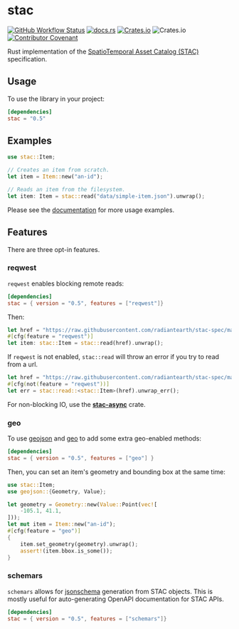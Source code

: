 # stac

[![GitHub Workflow Status](https://img.shields.io/github/actions/workflow/status/gadomski/stac-rs/ci.yml?branch=main&style=for-the-badge)](https://github.com/gadomski/stac-rs/actions/workflows/ci.yml)
[![docs.rs](https://img.shields.io/docsrs/stac?style=for-the-badge)](https://docs.rs/stac/latest/stac/)
[![Crates.io](https://img.shields.io/crates/v/stac?style=for-the-badge)](https://crates.io/crates/stac)
![Crates.io](https://img.shields.io/crates/l/stac?style=for-the-badge)
[![Contributor Covenant](https://img.shields.io/badge/Contributor%20Covenant-2.1-4baaaa.svg?style=for-the-badge)](./CODE_OF_CONDUCT)

Rust implementation of the [SpatioTemporal Asset Catalog (STAC)](https://stacspec.org/) specification.

## Usage

To use the library in your project:

```toml
[dependencies]
stac = "0.5"
```

## Examples

```rust
use stac::Item;

// Creates an item from scratch.
let item = Item::new("an-id");

// Reads an item from the filesystem.
let item: Item = stac::read("data/simple-item.json").unwrap();
```

Please see the [documentation](https://docs.rs/stac) for more usage examples.

## Features

There are three opt-in features.

### reqwest

`reqwest` enables blocking remote reads:

```toml
[dependencies]
stac = { version = "0.5", features = ["reqwest"]}
```

Then:

```rust
let href = "https://raw.githubusercontent.com/radiantearth/stac-spec/master/examples/simple-item.json";
#[cfg(feature = "reqwest")]
let item: stac::Item = stac::read(href).unwrap();
```

If `reqwest` is not enabled, `stac::read` will throw an error if you try to read from a url.

```rust
let href = "https://raw.githubusercontent.com/radiantearth/stac-spec/master/examples/simple-item.json";
#[cfg(not(feature = "reqwest"))]
let err = stac::read::<stac::Item>(href).unwrap_err();
```

For non-blocking IO, use the [**stac-async**](https://crates.io/crates/stac-async) crate.

### geo

To use [geojson](https://docs.rs/geojson) and [geo](https://docs.rs/geo) to add some extra geo-enabled methods:

```toml
[dependencies]
stac = { version = "0.5", features = ["geo"] }
```

Then, you can set an item's geometry and bounding box at the same time:

```rust
use stac::Item;
use geojson::{Geometry, Value};

let geometry = Geometry::new(Value::Point(vec![
    -105.1, 41.1,
]));
let mut item = Item::new("an-id");
#[cfg(feature = "geo")]
{
    item.set_geometry(geometry).unwrap();
    assert!(item.bbox.is_some());
}
```

### schemars

`schemars` allows for [jsonschema](https://json-schema.org/) generation from STAC objects.
This is mostly useful for auto-generating OpenAPI documentation for STAC APIs.

```toml
[dependencies]
stac = { version = "0.5", features = ["schemars"]}
```
